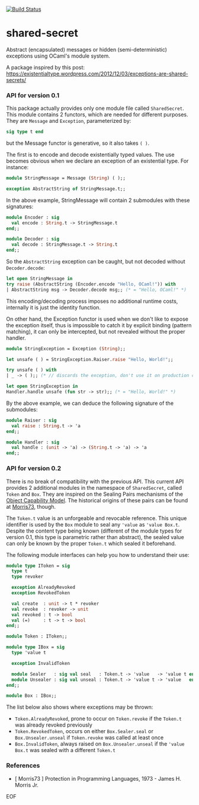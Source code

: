 [![Build Status](https://travis-ci.org/marcoonroad/shared-secret.svg?branch=master)](https://travis-ci.org/marcoonroad/shared-secret)

# shared-secret
Abstract (encapsulated) messages or hidden (semi-deterministic) exceptions using OCaml's module system.

A package inspired by this post: https://existentialtype.wordpress.com/2012/12/03/exceptions-are-shared-secrets/

### API for version 0.1

  This package actually provides only one module file called `SharedSecret`. This module contains 2 functors,
which are needed for different purposes. They are `Message` and `Exception`, parameterized by:

```ocaml
sig type t end
```

but the Message functor is generative, so it also takes `( )`.

  The first is to encode and decode existentially typed values. The use becomes obvious when we declare an
exception of an existential type. For instance:

```ocaml
module StringMessage = Message (String) ( );;

exception AbstractString of StringMessage.t;;
```

  In the above example, StringMessage will contain 2 submodules with these signatures:

```ocaml
module Encoder : sig
  val encode : String.t -> StringMessage.t
end;;

module Decoder : sig
  val decode : StringMessage.t -> String.t
end;;
```

  So the `AbstractString` exception can be caught, but not decoded without `Decoder.decode`:

```ocaml
let open StringMessage in
try raise (AbstractString (Encoder.encode "Hello, OCaml!")) with
| AbstractString msg -> Decoder.decode msg;; (* = "Hello, OCaml!" *)
```

  This encoding/decoding process imposes no additional runtime costs, internally it is just
the identity function.

  On other hand, the Exception functor is used when we don't like to expose the exception itself,
thus is impossible to catch it by explicit binding (pattern matching), it can only be intercepted,
but not revealed without the proper handler.

```ocaml
module StringException = Exception (String);;

let unsafe ( ) = StringException.Raiser.raise "Hello, World!";;

try unsafe ( ) with
| _ -> ( );; (* // discards the exception, don't use it on production code *)

let open StringException in
Handler.handle unsafe (fun str -> str);; (* = "Hello, World!" *)
```

  By the above example, we can deduce the following signature of the submodules:

```ocaml
module Raiser : sig
  val raise : String.t -> 'a
end;;

module Handler : sig
  val handle : (unit -> 'a) -> (String.t -> 'a) -> 'a
end;;
```

### API for version 0.2

There is no break of compatibility with the previous API. This current
API provides 2 additional modules in the namespace of `SharedSecret`,
called `Token` and `Box`. They are inspired on the Sealing Pairs
mechanisms of the [Object Capability Model](http://http://erights.org/elib/capability/ode/ode-capabilities.html). The historical origins of
these pairs can be found at [Morris73](#morris-73), though.

The `Token.t` value is an unforgeable and revocable reference. This
unique identifier is used by the `Box` module to seal any `'value` as
`'value Box.t`. Despite the content type being known (different of the
module types for version 0.1, this type is parametric rather than abstract),
the sealed value can only be known by the proper `Token.t` which
sealed it beforehand.

The following module interfaces can help you how to understand their use:

```ocaml
module type IToken = sig
  type t
  type revoker

  exception AlreadyRevoked
  exception RevokedToken

  val create  : unit -> t * revoker
  val revoke  : revoker -> unit
  val revoked : t -> bool
  val (=)     : t -> t -> bool
end;;

module Token : IToken;;

module type IBox = sig
  type 'value t

  exception InvalidToken

  module Sealer   : sig val seal   : Token.t -> 'value   -> 'value t end;;
  module Unsealer : sig val unseal : Token.t -> 'value t -> 'value   end;;
end;;

module Box : IBox;;
```

The list below also shows where exceptions may be thrown:

* `Token.AlreadyRevoked`, prone to occur on `Token.revoke` if the `Token.t` was already revoked previously
* `Token.RevokedToken`, occurs on either `Box.Sealer.seal` or `Box.Unsealer.unseal` if `Token.revoke` was called at least once
* `Box.InvalidToken`, always raised on `Box.Unsealer.unseal` if the `'value Box.t` was sealed with a different `Token.t`

### References

* <a name="morris-73"> </a> [ Morris73 ] Protection in Programming Languages, 1973 - James H. Morris Jr.

EOF
